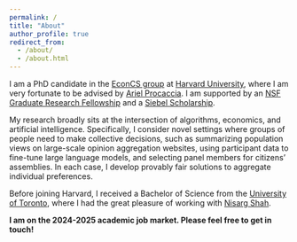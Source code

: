 ```yaml
---
permalink: /
title: "About"
author_profile: true
redirect_from: 
  - /about/
  - /about.html
---
```


I am a PhD candidate in the [EconCS group](https://econcs.seas.harvard.edu) at [Harvard University](https://www.seas.harvard.edu), where I am very fortunate to be advised by [Ariel Procaccia](http://procaccia.info). I am supported by an [NSF Graduate Research Fellowship](https://www.nsfgrfp.org) and a [Siebel Scholarship](https://www.siebelscholars.com).

My research broadly sits at the intersection of algorithms, economics, and artificial intelligence. Specifically, I consider novel settings where groups of people need to make collective decisions, such as summarizing population views on large-scale opinion aggregation websites, using participant data to fine-tune large language models, and selecting panel members for citizens’ assemblies. In each case, I develop provably fair solutions to aggregate individual preferences.

Before joining Harvard, I received a Bachelor of Science from the [University of Toronto](https://www.utoronto.ca), where I had the great pleasure of working with [Nisarg Shah](http://www.cs.toronto.edu/~nisarg/index.html).

**I am on the 2024-2025 academic job market. Please feel free to get in touch!**